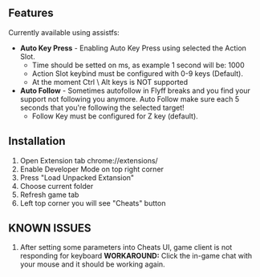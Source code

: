 ## Features

Currently available using assistfs:
- **Auto Key Press** - Enabling Auto Key Press using selected the Action Slot.
    - Time should be setted on ms, as example 1 second will be: 1000
    - Action Slot keybind must be configured with 0-9 keys (Default).
    - At the moment Ctrl \ Alt keys is NOT supported
- **Auto Follow** - Sometimes autofollow in Flyff breaks and you find your support not following you anymore. Auto Follow make sure each 5 seconds that you're following the selected target!
    - Follow Key must be configured for Z key (default).

## Installation

1. Open Extension tab chrome://extensions/
2. Enable Developer Mode on top right corner
3. Press "Load Unpacked Extansion"
4. Choose current folder
5. Refresh game tab
6. Left top corner you will see "Cheats" button


## KNOWN ISSUES

1. After setting some parameters into Cheats UI, game client is not responding for keyboard
	**WORKAROUND:** Click the in-game chat with your mouse and it should be working again.
